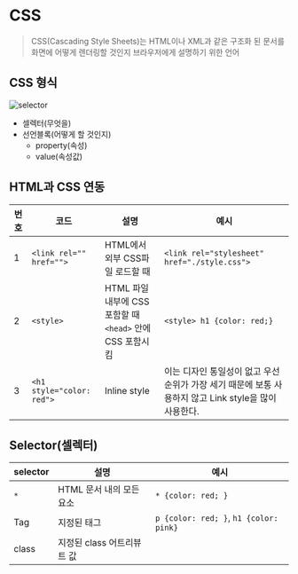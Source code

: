 # CSS
> CSS(Cascading Style Sheets)는 HTML이나 XML과 같은 구조화 된 문서를 화면에 어떻게 렌더링할 것인지 브라우저에게 설명하기 위한 언어

## CSS 형식
![selector](https://poiemaweb.com/img/css-syntax.png)

- 셀렉터(무엇을)
- 선언블록(어떻게 할 것인지)
  - property(속성)
  - value(속성값)

## HTML과 CSS 연동

|번호|코드|설명|예시|
|---|---|---|---|
|1|`<link rel="" href="">`|HTML에서 외부 CSS파일 로드할 때|`<link rel="stylesheet" href="./style.css">`|
|2|`<style>`|HTML 파일 내부에 CSS 포함할 때 `<head>` 안에 CSS 포함시킴|`<style> h1 {color: red;}`|
|3|`<h1 style="color: red">`|Inline style| 이는 디자인 통일성이 없고 우선순위가 가장 세기 때문에 보통 사용하지 않고 Link style을 많이 사용한다.|

## Selector(셀렉터)
|selector|설명|예시|
|---|---|---|
|`*`|HTML 문서 내의 모든 요소|`* {color: red; }`|
|Tag|지정된 태그|`p {color: red; }`, `h1 {color: pink}`|
|class|지정된 class 어트리뷰트 값|

